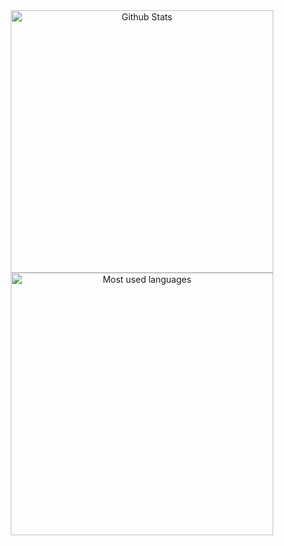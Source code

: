 

<div align="center">
  <img width="420" alt="Github Stats" src="https://github-readme-stats.vercel.app/api?username=mireq" style="vertical-align: top">
  <img width="420" alt="Most used languages" src="https://github-readme-stats.vercel.app/api/top-langs/?username=mireq&langs_count=20&layout=compact&hide=Makefile" style="vertical-align: top">
</div>
